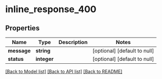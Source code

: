 # inline_response_400

## Properties
Name | Type | Description | Notes
------------ | ------------- | ------------- | -------------
**message** | **string** |  | [optional] [default to null]
**status** | **integer** |  | [optional] [default to null]

[[Back to Model list]](../README.md#documentation-for-models) [[Back to API list]](../README.md#documentation-for-api-endpoints) [[Back to README]](../README.md)



